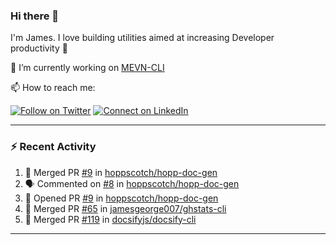 ### Hi there 👋

I'm James. I love building utilities aimed at increasing Developer productivity :raised_hands: 

🔭 I’m currently working on [MEVN-CLI](https://github.com/madlabsinc/mevn-cli)

📫 How to reach me:

[![Follow on Twitter](https://img.shields.io/badge/--twitter?label=Twitter&logo=Twitter&style=social)](https://twitter.com/james_madhacks) [![Connect on LinkedIn](https://img.shields.io/badge/--linkedin?label=LinkedIn&logo=LinkedIn&style=social)](https://www.linkedin.com/in/jamesgeorge007)

---

### :zap: Recent Activity

<!--START_SECTION:activity-->
1. 🎉 Merged PR [#9](https://github.com//hoppscotch/hopp-doc-gen/pull/9) in [hoppscotch/hopp-doc-gen](https://github.com//hoppscotch/hopp-doc-gen)
2. 🗣 Commented on [#8](https://github.com//hoppscotch/hopp-doc-gen/issues/8) in [hoppscotch/hopp-doc-gen](https://github.com//hoppscotch/hopp-doc-gen)
3. 💪 Opened PR [#9](https://github.com//hoppscotch/hopp-doc-gen/pull/9) in [hoppscotch/hopp-doc-gen](https://github.com//hoppscotch/hopp-doc-gen)
4. 🎉 Merged PR [#65](https://github.com//jamesgeorge007/ghstats-cli/pull/65) in [jamesgeorge007/ghstats-cli](https://github.com//jamesgeorge007/ghstats-cli)
5. 🎉 Merged PR [#119](https://github.com//docsifyjs/docsify-cli/pull/119) in [docsifyjs/docsify-cli](https://github.com//docsifyjs/docsify-cli)
<!--END_SECTION:activity-->

---

<!--
**jamesgeorge007/jamesgeorge007** is a ✨ _special_ ✨ repository because its `README.md` (this file) appears on your GitHub profile.

Here are some ideas to get you started:

- 🌱 I’m currently learning ...
- 👯 I’m looking to collaborate on ...
- 🤔 I’m looking for help with ...
- 💬 Ask me about ...
- 😄 Pronouns: ...
- ⚡ Fun fact: ...
-->
